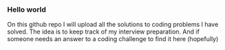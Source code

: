 ### Hello world
On this github repo I will upload all the solutions to coding problems I have solved. The idea is to keep track of my interview preparation. And if someone needs an answer to a coding challenge to find it here (hopefully)
